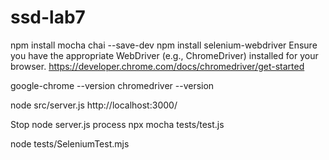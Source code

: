 # ssd-lab7

npm install mocha chai --save-dev
npm install selenium-webdriver
Ensure you have the appropriate WebDriver (e.g., ChromeDriver) installed for your browser.
https://developer.chrome.com/docs/chromedriver/get-started


google-chrome --version
chromedriver --version


node src/server.js
http://localhost:3000/

Stop node server.js process
npx mocha tests/test.js

node tests/SeleniumTest.mjs

